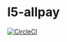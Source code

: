 # l5-allpay
[![CircleCI](https://circleci.com/gh/ericliao79/l5-allpay.svg?style=svg?style=shield&circle-token=63d461cdbde752139f8dc72c835a3f3a1dc0f978)](https://circleci.com/gh/ericliao79/l5-allpay)
